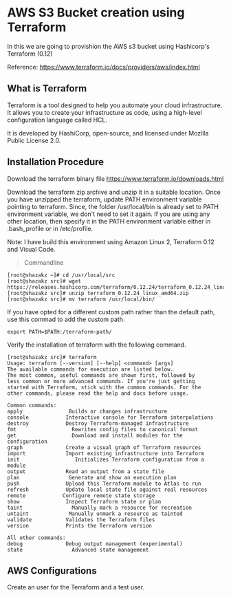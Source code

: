 # AWS S3 Bucket creation using Terraform

In this we are going to provishion the AWS s3 bucket using Hashicorp's Terraform (0.12)

Reference: https://www.terraform.io/docs/providers/aws/index.html

## What is Terraform 

Terraform is a tool designed to help you automate your cloud infrastructure. It allows you to create your infrastructure as code, using a high-level configuration language called HCL.

It is developed by HashiCorp, open-source, and licensed under Mozilla Public License 2.0.

## Installation Procedure

Download the terraform binary file https://www.terraform.io/downloads.html

Download the terraform zip archive and unzip it in a suitable location. Once you have unzipped the terraform, update PATH environment variable pointing to terraform. Since, the folder /usr/local/bin is already set to PATH environment variable, we don't need to set it again. If you are using any other location, then specify it in the PATH environment variable either in .bash_profile or in /etc/profile.

Note: I have build this environment using Amazon Linux 2, Terraform 0.12 and Visual Code.

> Commandline 

```
[root@shazakz ~]# cd /usr/local/src
[root@shazakz src]# wget https://releases.hashicorp.com/terraform/0.12.24/terraform_0.12.24_linux_amd64.zip
[root@shazakz src]# unzip terraform_0.12.24_linux_amd64.zip
[root@shazakz src]# mv terraform /usr/local/bin/
```
If you have opted for a different custom path rather than the default path, use this commad to add the custom path.

```
export PATH=$PATH:/terraform-path/
```
Verify the installation of terraform with the following command.

```
[root@shazakz src]# terraform
Usage: terraform [--version] [--help] <command> [args]
The available commands for execution are listed below.
The most common, useful commands are shown first, followed by
less common or more advanced commands. If you're just getting
started with Terraform, stick with the common commands. For the
other commands, please read the help and docs before usage.

Common commands:
apply               Builds or changes infrastructure
console            Interactive console for Terraform interpolations
destroy            Destroy Terraform-managed infrastructure
fmt                  Rewrites config files to canonical format
get                  Download and install modules for the configuration
graph              Create a visual graph of Terraform resources
import             Import existing infrastructure into Terraform
init                  Initializes Terraform configuration from a module
output             Read an output from a state file
plan                Generate and show an execution plan
push               Upload this Terraform module to Atlas to run
refresh            Update local state file against real resources
remote            Configure remote state storage
show               Inspect Terraform state or plan
taint                Manually mark a resource for recreation
untaint             Manually unmark a resource as tainted
validate           Validates the Terraform files
version            Prints the Terraform version

All other commands:
debug              Debug output management (experimental)
state                Advanced state management
```
## AWS Configurations

Create an user for the Terraform and a test user.

